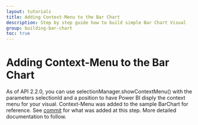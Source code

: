 ```yaml
---
layout: tutorials
title: Adding Context-Menu to the Bar Chart
description: Step by step guide how to build simple Bar Chart Visual
group: building-bar-chart
toc: true
---
```


# Adding Context-Menu to the Bar Chart
As of API 2.2.0, you can use selectionManager.showContextMenu() with the parameters selectionId and a position to have Power BI disply the context menu for your visual.
Context-Menu was added to the sample BarChart for reference.
See [commit](https://github.com/Microsoft/PowerBI-visuals-sampleBarChart/commit/74b6a3c78ab40ec440e1d3367423ecdb9227ae6b) for what was added at this step.
More detailed documentation to follow.